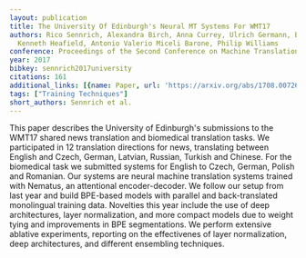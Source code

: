 ```yaml
---
layout: publication
title: The University Of Edinburgh's Neural MT Systems For WMT17
authors: Rico Sennrich, Alexandra Birch, Anna Currey, Ulrich Germann, Barry Haddow,
  Kenneth Heafield, Antonio Valerio Miceli Barone, Philip Williams
conference: Proceedings of the Second Conference on Machine Translation
year: 2017
bibkey: sennrich2017university
citations: 161
additional_links: [{name: Paper, url: 'https://arxiv.org/abs/1708.00726'}]
tags: ["Training Techniques"]
short_authors: Sennrich et al.
---
```

This paper describes the University of Edinburgh's submissions to the WMT17
shared news translation and biomedical translation tasks. We participated in 12
translation directions for news, translating between English and Czech, German,
Latvian, Russian, Turkish and Chinese. For the biomedical task we submitted
systems for English to Czech, German, Polish and Romanian. Our systems are
neural machine translation systems trained with Nematus, an attentional
encoder-decoder. We follow our setup from last year and build BPE-based models
with parallel and back-translated monolingual training data. Novelties this
year include the use of deep architectures, layer normalization, and more
compact models due to weight tying and improvements in BPE segmentations. We
perform extensive ablative experiments, reporting on the effectivenes of layer
normalization, deep architectures, and different ensembling techniques.